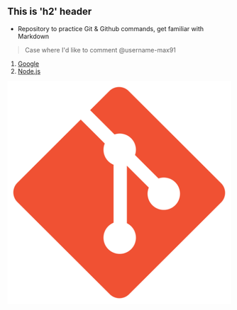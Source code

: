 ## This is 'h2' **header**

* Repository to practice Git & Github commands, get familiar with Markdown
> Case where I'd like to comment @username-max91

1. [Google](http://google.com)
2. [Node.js](https://nodejs.org)

![Logo](images/git_icon.png)